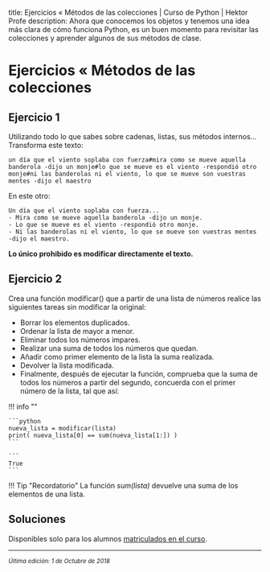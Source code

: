 title: Ejercicios « Métodos de las colecciones | Curso de Python | Hektor Profe
description: Ahora que conocemos los objetos y tenemos una idea más clara de cómo funciona Python, es un buen momento para revisitar las colecciones y aprender algunos de sus métodos de clase.

# Ejercicios « Métodos de las colecciones

## Ejercicio 1

Utilizando todo lo que sabes sobre cadenas, listas, sus métodos internos... Transforma este texto:

```
un día que el viento soplaba con fuerza#mira como se mueve aquella banderola -dijo un monje#lo que se mueve es el viento -respondió otro monje#ni las banderolas ni el viento, lo que se mueve son vuestras mentes -dijo el maestro
```

En este otro:

```
Un día que el viento soplaba con fuerza...
- Mira como se mueve aquella banderola -dijo un monje.
- Lo que se mueve es el viento -respondió otro monje.
- Ni las banderolas ni el viento, lo que se mueve son vuestras mentes -dijo el maestro.
```

**Lo único prohibido es modificar directamente el texto.**

## Ejercicio 2

Crea una función modificar() que a partir de una lista de números realice las siguientes tareas sin modificar la original:

* Borrar los elementos duplicados.
* Ordenar la lista de mayor a menor.
* Eliminar todos los números impares.
* Realizar una suma de todos los números que quedan.
* Añadir como primer elemento de la lista la suma realizada.
* Devolver la lista modificada.
* Finalmente, después de ejecutar la función, comprueba que la suma de todos los números a partir del segundo, concuerda con el primer número de la lista, tal que así:

!!! info ""
    
    ```python
    nueva_lista = modificar(lista)
    print( nueva_lista[0] == sum(nueva_lista[1:]) )
    ```

    ```
    True
    ```  

!!! Tip "Recordatorio" 
    La función *sum(lista)* devuelve una suma de los elementos de una lista.
    
## Soluciones

Disponibles solo para los alumnos <u>[matriculados en el curso](https://www.hektorprofe.net/cupon/python)</u>.
___
<small class="edited"><i>Última edición: 1 de Octubre de 2018</i></small>